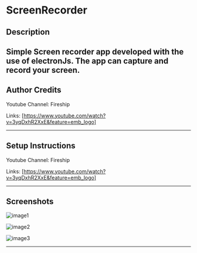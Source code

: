 # ScreenRecorder

## Description
Simple Screen recorder app developed with the use of electronJs. The app can capture and record your screen.
---

## Author Credits
Youtube Channel: Fireship

Links: [https://www.youtube.com/watch?v=3yqDxhR2XxE&feature=emb_logo]

---

## Setup Instructions
Youtube Channel: Fireship

Links: [https://www.youtube.com/watch?v=3yqDxhR2XxE&feature=emb_logo]

---

## Screenshots
![image1](https://user-images.githubusercontent.com/69509445/90048999-d1f10f80-dd06-11ea-87db-b7736dd0a01e.png)


![image2](https://user-images.githubusercontent.com/69509445/90049000-d289a600-dd06-11ea-956b-42cc5eaec0aa.png)

![image3](https://user-images.githubusercontent.com/69509445/90048996-d0bfe280-dd06-11ea-98d7-124e2120d398.png)

---
